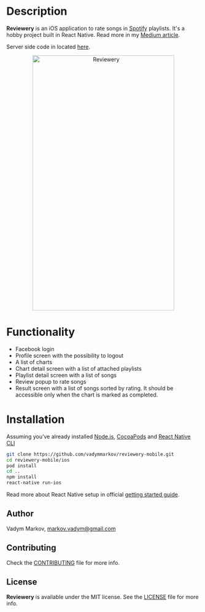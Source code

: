 # Description

**Reviewery** is an iOS application to rate songs in
[Spotify](https://www.spotify.com) playlists. It's a hobby project built in
React Native. Read more in my [Medium article](https://t.co/7qONtlRGxr).

Server side code in located [here](https://github.com/vadymmarkov/reviewery-server).

<div align="center">
<img src="https://github.com/vadymmarkov/reviewery-mobile/blob/master/reviewery.gif" alt="Reviewery" width="369" height="665" />
</div>

# Functionality

- Facebook login
- Profile screen with the possibility to logout
- A list of charts
- Chart detail screen with a list of attached playlists
- Playlist detail screen with a list of songs
- Review popup to rate songs
- Result screen with a list of songs sorted by rating. It should be
accessible only when the chart is marked as completed.

# Installation

Assuming you’ve already installed [Node.js](https://nodejs.org),
[CocoaPods](https://cocoapods.org) and [React Native CLI](https://facebook.github.io/react-native/docs/getting-started.html#the-react-native-cli)
```sh
git clone https://github.com/vadymmarkov/reviewery-mobile.git
cd reviewery-mobile/ios
pod install
cd ..
npm install
react-native run-ios
```

Read more about React Native setup in official [getting started guide](https://facebook.github.io/react-native/docs/getting-started.html).

## Author

Vadym Markov, markov.vadym@gmail.com

## Contributing

Check the [CONTRIBUTING](https://github.com/vadymmarkov/reviewery-mobile/blob/master/CONTRIBUTING.md) file for more info.

## License

**Reviewery** is available under the MIT license. See the [LICENSE](https://github.com/vadymmarkov/reviewery-mobile/blob/master/LICENSE.md) file for more info.
